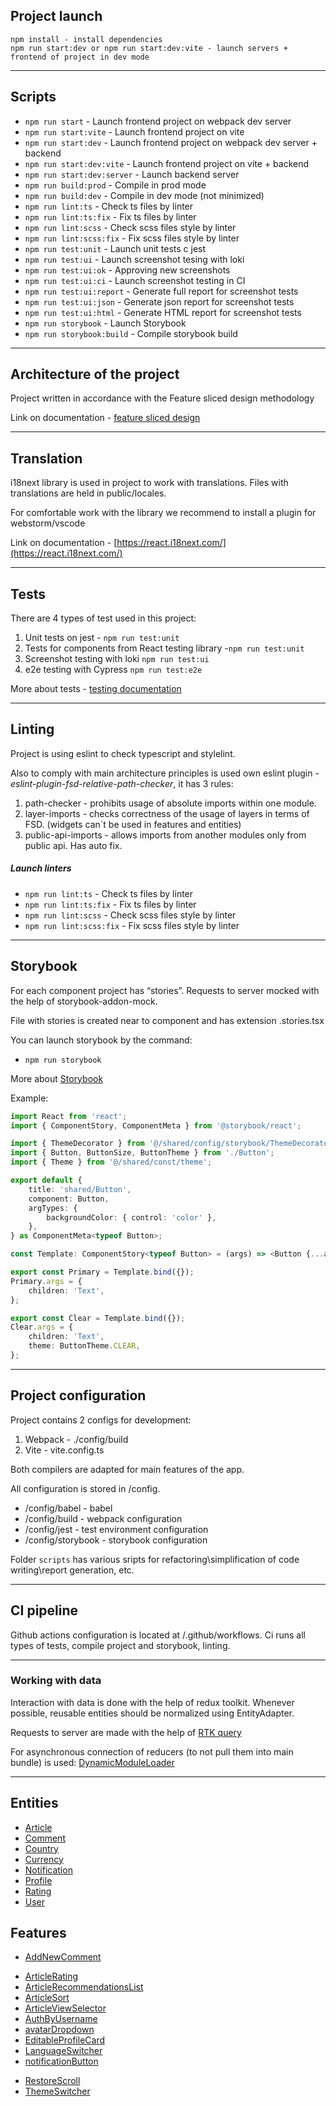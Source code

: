 ## Project launch

```
npm install - install dependencies
npm run start:dev or npm run start:dev:vite - launch servers + frontend of project in dev mode
```

----

## Scripts

- `npm run start` - Launch frontend project on webpack dev server
- `npm run start:vite` - Launch frontend project on vite
- `npm run start:dev` - Launch frontend project on webpack dev server + backend
- `npm run start:dev:vite` - Launch frontend project on vite + backend
- `npm run start:dev:server` - Launch backend server
- `npm run build:prod` - Compile in prod mode
- `npm run build:dev` - Compile in dev mode (not minimized)
- `npm run lint:ts` - Check ts files by linter
- `npm run lint:ts:fix` - Fix ts files by linter
- `npm run lint:scss` - Check scss files style by linter
- `npm run lint:scss:fix` - Fix scss files style by linter
- `npm run test:unit` - Launch unit tests с jest
- `npm run test:ui` - Launch screenshot tesing with loki
- `npm run test:ui:ok` - Approving new screenshots
- `npm run test:ui:ci` - Launch screenshot testing in CI
- `npm run test:ui:report` - Generate full report for screenshot tests
- `npm run test:ui:json` - Generate json report for screenshot tests
- `npm run test:ui:html` - Generate HTML report for screenshot tests
- `npm run storybook` - Launch Storybook
- `npm run storybook:build` - Compile storybook build

----

## Architecture of the project

Project written in accordance with the Feature sliced design methodology

Link on documentation - [feature sliced design](https://feature-sliced.design/docs/get-started/tutorial)

----

## Translation

i18next library is used in project to work with translations.
Files with translations are held in public/locales.

For comfortable work with the library we recommend to install a plugin for webstorm/vscode

Link on documentation - [https://react.i18next.com/](https://react.i18next.com/)

----

## Tests

There are 4 types of test used in this project:
1) Unit tests on jest - `npm run test:unit`
2) Tests for components from React testing library -`npm run test:unit`
3) Screenshot testing with loki `npm run test:ui`
4) e2e testing with Cypress `npm run test:e2e`

More about tests - [testing documentation](/docs/tests.md)

----

## Linting

Project is using eslint to check typescript and stylelint.

Also to comply with main architecture principles
is used own eslint plugin - *eslint-plugin-fsd-relative-path-checker*,
it has 3 rules:
1) path-checker - prohibits usage of absolute imports within one module.
2) layer-imports - checks correctness of the usage of layers in terms of FSD.
   (widgets can`t be used in features and entities)
3) public-api-imports - allows imports from another modules only from public api. Has auto fix.

##### Launch linters
- `npm run lint:ts` - Check ts files by linter
- `npm run lint:ts:fix` - Fix ts files by linter
- `npm run lint:scss` - Check scss files style by linter
- `npm run lint:scss:fix` - Fix scss files style by linter

----
## Storybook

For each component project has “stories”.
Requests to server mocked with the help of storybook-addon-mock.

File with stories is created near to component and has extension .stories.tsx

You can launch storybook by the command:
- `npm run storybook`

More about [Storybook](/docs/storybook.md)

Example:

```typescript jsx
import React from 'react';
import { ComponentStory, ComponentMeta } from '@storybook/react';

import { ThemeDecorator } from '@/shared/config/storybook/ThemeDecorator/ThemeDecorator';
import { Button, ButtonSize, ButtonTheme } from './Button';
import { Theme } from '@/shared/const/theme';

export default {
    title: 'shared/Button',
    component: Button,
    argTypes: {
        backgroundColor: { control: 'color' },
    },
} as ComponentMeta<typeof Button>;

const Template: ComponentStory<typeof Button> = (args) => <Button {...args} />;

export const Primary = Template.bind({});
Primary.args = {
    children: 'Text',
};

export const Clear = Template.bind({});
Clear.args = {
    children: 'Text',
    theme: ButtonTheme.CLEAR,
};
```


----

## Project configuration

Project contains 2 configs for development:
1. Webpack - ./config/build
2. Vite - vite.config.ts

Both compilers are adapted for main features of the app.

All configuration is stored in /config.
- /config/babel - babel
- /config/build - webpack configuration
- /config/jest - test environment configuration
- /config/storybook - storybook configuration

Folder `scripts` has  various sripts for refactoring\simplification of code writing\report generation, etc.

----

## CI pipeline

Github actions configuration is located at /.github/workflows.
Ci runs all types of tests, compile project and storybook, linting.

----

### Working with data

Interaction with data is done with the help of redux toolkit.
Whenever possible, reusable entities should be normalized using EntityAdapter.

Requests to server are made with the help of [RTK query](/src/shared/api/rtkApi.ts)

For asynchronous connection of reducers (to not pull them into main bundle) is used:
[DynamicModuleLoader](/src/shared/lib/components/DynamicModuleLoader/DynamicModuleLoader.tsx)

----


## Entities

- [Article](/src/entities/Article)
- [Comment](/src/entities/Comment)
- [Country](/src/entities/Country)
- [Currency](/src/entities/Currency)
- [Notification](/src/entities/Notification)
- [Profile](/src/entities/Profile)
- [Rating](/src/entities/Rating)
- [User](/src/entities/User)

## Features

- [AddNewComment](/src/features/AddCommentForm)
<!-- - [articleEditForm](/src/features/articleEditForm) -->
- [ArticleRating](/src/features/ArticleRating)
- [ArticleRecommendationsList](/src/features/ArticleRecommendationsList)
- [ArticleSort](/src/features/ArticleSort)
- [ArticleViewSelector](/src/features/ArticleViewSelector)
- [AuthByUsername](/src/features/AuthByUsername)
- [avatarDropdown](/src/features/avatarDropdown)
- [EditableProfileCard](/src/features/EditableProfileCard)
- [LanguageSwitcher](/src/features/LanguageSwitcher)
- [notificationButton](/src/features/notificationButton)
<!-- - [profileRating](/src/features/profileRating) -->
- [RestoreScroll](/src/features/RestoreScroll)
- [ThemeSwitcher](/src/features/ThemeSwitcher)

